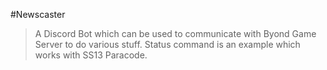 #Newscaster

>A Discord Bot which can be used to communicate with Byond Game Server to do various stuff. Status command is an example which works with SS13 Paracode.